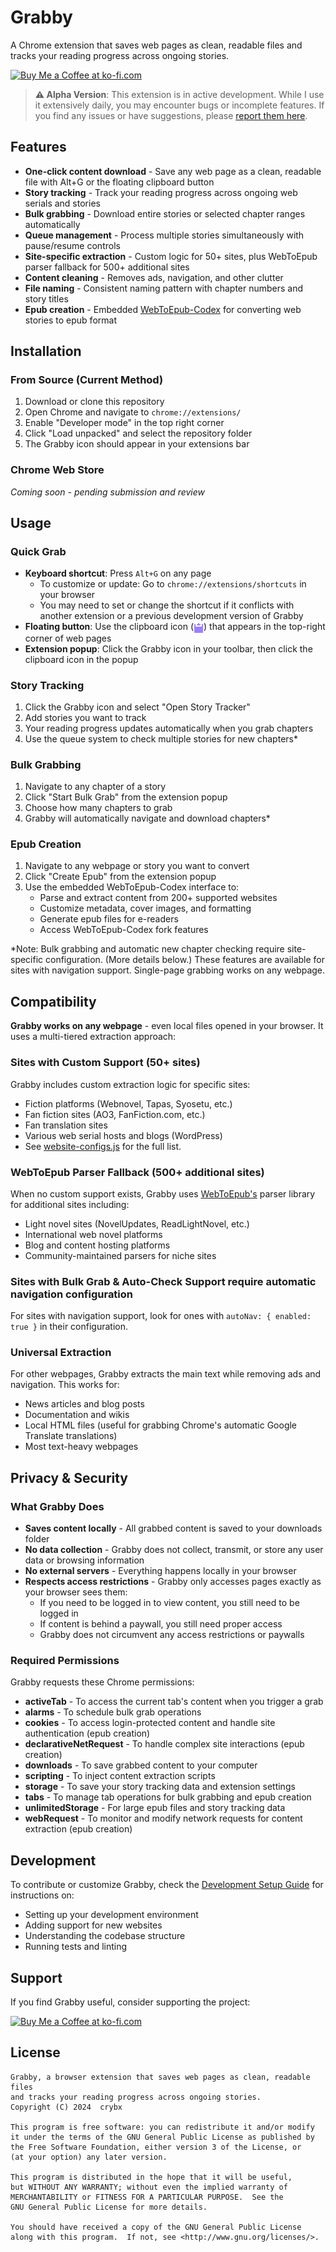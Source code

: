 # Grabby

A Chrome extension that saves web pages as clean, readable files and tracks your reading progress across ongoing stories.

<a href='https://ko-fi.com/crybx' target='_blank'><img height='36' style='border:0px;height:36px;' src='https://storage.ko-fi.com/cdn/kofi1.png?v=6' border='0' alt='Buy Me a Coffee at ko-fi.com' /></a>

> **⚠️ Alpha Version**: This extension is in active development. While I use it extensively daily, 
> you may encounter bugs or incomplete features. If you find any issues or have suggestions, please
> [report them here](https://github.com/crybx/Grabby/issues).

## Features

- **One-click content download** - Save any web page as a clean, readable file with Alt+G or the floating clipboard button
- **Story tracking** - Track your reading progress across ongoing web serials and stories
- **Bulk grabbing** - Download entire stories or selected chapter ranges automatically
- **Queue management** - Process multiple stories simultaneously with pause/resume controls
- **Site-specific extraction** - Custom logic for 50+ sites, plus WebToEpub parser fallback for 500+ additional sites
- **Content cleaning** - Removes ads, navigation, and other clutter
- **File naming** - Consistent naming pattern with chapter numbers and story titles
- **Epub creation** - Embedded [WebToEpub-Codex](https://github.com/crybx/WebToEpub-Codex) for converting web stories to epub format

## Installation

### From Source (Current Method)

1. Download or clone this repository
2. Open Chrome and navigate to `chrome://extensions/`
3. Enable "Developer mode" in the top right corner
4. Click "Load unpacked" and select the repository folder
5. The Grabby icon should appear in your extensions bar

### Chrome Web Store
*Coming soon - pending submission and review*

## Usage

### Quick Grab
- **Keyboard shortcut**: Press `Alt+G` on any page
  - To customize or update: Go to `chrome://extensions/shortcuts` in your browser
  - You may need to set or change the shortcut if it conflicts with another extension or a previous development version of Grabby
- **Floating button**: Use the clipboard icon (<img src="images/clipboard128.png" width="16" height="16" style="vertical-align: middle">) that appears in the top-right corner of web pages
- **Extension popup**: Click the Grabby icon in your toolbar, then click the clipboard icon in the popup

### Story Tracking
1. Click the Grabby icon and select "Open Story Tracker"
2. Add stories you want to track
3. Your reading progress updates automatically when you grab chapters
4. Use the queue system to check multiple stories for new chapters*

### Bulk Grabbing
1. Navigate to any chapter of a story
2. Click "Start Bulk Grab" from the extension popup
3. Choose how many chapters to grab
4. Grabby will automatically navigate and download chapters*

### Epub Creation
1. Navigate to any webpage or story you want to convert
2. Click "Create Epub" from the extension popup
3. Use the embedded WebToEpub-Codex interface to:
   - Parse and extract content from 200+ supported websites
   - Customize metadata, cover images, and formatting
   - Generate epub files for e-readers
   - Access WebToEpub-Codex fork features

*Note: Bulk grabbing and automatic new chapter checking require site-specific configuration. (More details below.)
These features are available for sites with navigation support. Single-page grabbing works on any webpage.

## Compatibility

**Grabby works on any webpage** - even local files opened in your browser. It uses a multi-tiered extraction approach:

### Sites with Custom Support (50+ sites)
Grabby includes custom extraction logic for specific sites:
- Fiction platforms (Webnovel, Tapas, Syosetu, etc.)
- Fan fiction sites (AO3, FanFiction.com, etc.)
- Fan translation sites
- Various web serial hosts and blogs (WordPress)
- See [website-configs.js](website-configs.js) for the full list.

### WebToEpub Parser Fallback (500+ additional sites)
When no custom support exists, Grabby uses [WebToEpub's](https://github.com/dteviot/WebToEpub) parser library for additional sites including:
- Light novel sites (NovelUpdates, ReadLightNovel, etc.)
- International web novel platforms
- Blog and content hosting platforms
- Community-maintained parsers for niche sites

### Sites with Bulk Grab & Auto-Check Support require automatic navigation configuration
For sites with navigation support, look for ones with `autoNav: { enabled: true }` in their configuration.

### Universal Extraction
For other webpages, Grabby extracts the main text while removing ads and navigation. This works for:
- News articles and blog posts
- Documentation and wikis
- Local HTML files (useful for grabbing Chrome's automatic Google Translate translations)
- Most text-heavy webpages

## Privacy & Security

### What Grabby Does
- **Saves content locally** - All grabbed content is saved to your downloads folder
- **No data collection** - Grabby does not collect, transmit, or store any user data or browsing information
- **No external servers** - Everything happens locally in your browser
- **Respects access restrictions** - Grabby only accesses pages exactly as your browser sees them:
  - If you need to be logged in to view content, you still need to be logged in
  - If content is behind a paywall, you still need proper access
  - Grabby does not circumvent any access restrictions or paywalls

### Required Permissions
Grabby requests these Chrome permissions:
- **activeTab** - To access the current tab's content when you trigger a grab
- **alarms** - To schedule bulk grab operations
- **cookies** - To access login-protected content and handle site authentication (epub creation)
- **declarativeNetRequest** - To handle complex site interactions (epub creation)
- **downloads** - To save grabbed content to your computer
- **scripting** - To inject content extraction scripts
- **storage** - To save your story tracking data and extension settings
- **tabs** - To manage tab operations for bulk grabbing and epub creation
- **unlimitedStorage** - For large epub files and story tracking data
- **webRequest** - To monitor and modify network requests for content extraction (epub creation)

## Development

To contribute or customize Grabby, check the [Development Setup Guide](docs/DEVELOPERS.md) for instructions on:
- Setting up your development environment
- Adding support for new websites
- Understanding the codebase structure
- Running tests and linting

## Support

If you find Grabby useful, consider supporting the project:

<a href='https://ko-fi.com/crybx' target='_blank'><img height='36' style='border:0px;height:36px;' src='https://storage.ko-fi.com/cdn/kofi1.png?v=6' border='0' alt='Buy Me a Coffee at ko-fi.com' /></a>

## License

```
Grabby, a browser extension that saves web pages as clean, readable files 
and tracks your reading progress across ongoing stories.
Copyright (C) 2024  crybx

This program is free software: you can redistribute it and/or modify
it under the terms of the GNU General Public License as published by
the Free Software Foundation, either version 3 of the License, or
(at your option) any later version.

This program is distributed in the hope that it will be useful,
but WITHOUT ANY WARRANTY; without even the implied warranty of
MERCHANTABILITY or FITNESS FOR A PARTICULAR PURPOSE.  See the
GNU General Public License for more details.

You should have received a copy of the GNU General Public License
along with this program.  If not, see <http://www.gnu.org/licenses/>.
```